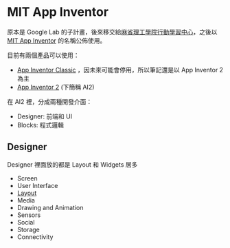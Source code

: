 # MIT App Inventor

原本是 Google Lab 的子計畫，後來移交給[麻省理工學院行動學習中心](http://web.mit.edu/press/2011/mit-launches-new-center-for-mobile-learning.html)，之後以 [MIT App Inventor](http://appinventor.mit.edu/explore/) 的名稱公佈使用。

目前有兩個產品可以使用：

* [App Inventor Classic](http://beta.appinventor.mit.edu/) ，因未來可能會停用，所以筆記還是以 App Inventor 2 為主
* [App Inventor 2](http://ai2.appinventor.mit.edu/) (下簡稱 AI2)

在 AI2 裡，分成兩種開發介面：

* Designer: 前端和 UI
* Blocks: 程式邏輯

## Designer

Designer 裡面放的都是 Layout 和 Widgets 居多

* Screen
* User Interface
* [Layout](layout.md)
* Media
* Drawing and Animation
* Sensors
* Social
* Storage
* Connectivity
